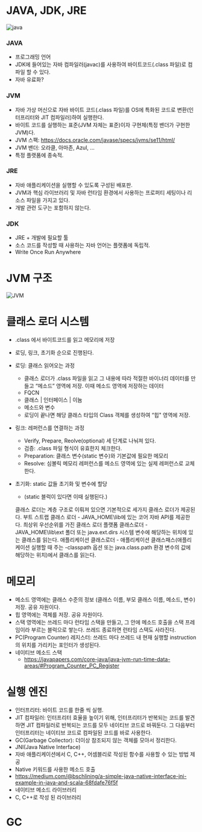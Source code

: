 # JAVA, JDK, JRE
![java](https://user-images.githubusercontent.com/66984173/100882833-f873ca00-34f2-11eb-8066-5fad96936f6a.png)

### JAVA
- 프로그래밍 언어
- JDK에 들어있는 자바 컴파일러(javac)를 사용하여 바이트코드(.class 파일)로 컴파일 할 수 있다.
- 자바 유료화?

### JVM
- 자바 가상 머신으로 자바 바이트 코드(.class 파일)를 OS에 특화된 코드로 변환(인터프리터와 JIT 컴파일러)하여 실행한다.
- 바이트 코드를 실행하는 표준(JVM 자체는 표준)이자 구현체(특정 밴더가 구현한 JVM)다.
- JVM 스팩: https://docs.oracle.com/javase/specs/jvms/se11/html/
- JVM 밴더: 오라클, 아마존, Azul, ...
- 특정 플랫폼에 종속적.

### JRE
- 자바 애플리케이션을 실행할 수 있도록 구성된 배포판.
- JVM과 핵심 라이브러리 및 자바 런타임 환경에서 사용하는 프로퍼티 세팅이나 리소스 파일을 가지고 있다.
- 개발 관련 도구는 포함하지 않는다.

### JDK
- JRE + 개발에 필요할 툴
- 소스 코드를 작성할 때 사용하는 자바 언어는 플랫폼에 독립적.
- Write Once Run Anywhere

# JVM 구조
![JVM](https://user-images.githubusercontent.com/66984173/100882205-43411200-34f2-11eb-9b79-31234d420470.png)

# 클래스 로더 시스템
- .class 에서 바이트코드를 읽고 메모리에 저장
- 로딩, 링크, 초기화 순으로 진행된다.
- 로딩: 클래스 읽어오는 과정
  - 클래스 로더가 .class 파일을 읽고 그 내용에 따라 적절한 바이너리 데이터를 만들고 “메소드” 영역에 저장.
    이때 메소드 영역에 저장하는 데이터
  - FQCN
  - 클래스 | 인터페이스 | 이늄
  - 메소드와 변수
  - 로딩이 끝나면 해당 클래스 타입의 Class 객체를 생성하여 “힙" 영역에 저장.
- 링크: 레퍼런스를 연결하는 과정
  - Verify, Prepare, Reolve(optional) 세 단계로 나눠져 있다.
  - 검증: .class 파일 형식이 유효한지 체크한다.
  - Preparation: 클래스 변수(static 변수)와 기본값에 필요한 메모리
  - Resolve: 심볼릭 메모리 레퍼런스를 메소드 영역에 있는 실제 레퍼런스로 교체한다.
- 초기화: static 값들 초기화 및 변수에 할당
  - (static 블럭이 있다면 이때 실행된다.)


  클래스 로더는 계층 구조로 이뤄져 있으면 기본적으로 세가지 클래스 로더가 제공된다.
  부트 스트랩 클래스 로더 -  JAVA_HOME\lib에 있는 코어 자바 API를 제공한다. 최상위 우선순위를 가진 클래스 로더
  플랫폼 클래스로더 - JAVA_HOME\lib\ext 폴더 또는 java.ext.dirs 시스템 변수에 해당하는 위치에 있는 클래스를 읽는다.
  애플리케이션 클래스로더 - 애플리케이션 클래스패스(애플리케이션 실행할 때 주는 -classpath 옵션 또는 java.class.path 환경 변수의 값에 해당하는 위치)에서 클래스를 읽는다.

# 메모리
  - 메소드 영역에는 클래스 수준의 정보 (클래스 이름, 부모 클래스 이름, 메소드, 변수) 저장. 공유 자원이다.
  - 힙 영역에는 객체를 저장. 공유 자원이다.
  - 스택 영역에는 쓰레드 마다 런타임 스택을 만들고, 그 안에 메소드 호출을 스택 프레임이라 부르는 블럭으로 쌓는다. 쓰레드 종료하면 런타임 스택도 사라진다.
  - PC(Program Counter) 레지스터: 쓰레드 마다 쓰레드 내 현재 실행할 instruction의 위치를 가리키는 포인터가 생성된다.
  - 네이티브 메소드 스택
    - https://javapapers.com/core-java/java-jvm-run-time-data-areas/#Program_Counter_PC_Register

# 실행 엔진
  - 인터프리터: 바이트 코드를 한줄 씩 실행.
  - JIT 컴파일러: 인터프리터 효율을 높이기 위해, 인터프리터가 반복되는 코드를 발견하면 JIT 컴파일러로 반복되는 코드를 모두 네이티브 코드로 바꿔둔다. 그 다음부터 인터프리터는 네이티브 코드로 컴파일된 코드를 바로 사용한다.
  - GC(Garbage Collector): 더이상 참조되지 않는 객체를 모아서 정리한다.
  - JNI(Java Native Interface)
  - 자바 애플리케이션에서 C, C++, 어셈블리로 작성된 함수를 사용할 수 있는 방법 제공
  - Native 키워드를 사용한 메소드 호출
  - https://medium.com/@bschlining/a-simple-java-native-interface-jni-example-in-java-and-scala-68fdafe76f5f  
  - 네이티브 메소드 라이브러리
  - C, C++로 작성 된 라이브러리

# GC